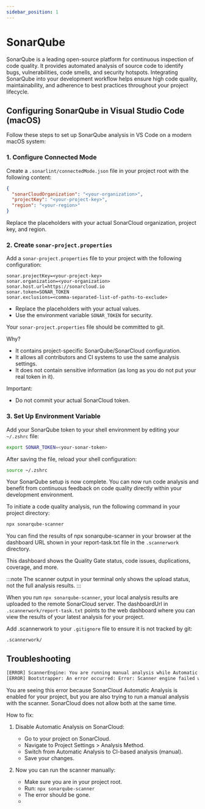 ```yaml
---
sidebar_position: 1
---
```


# SonarQube

SonarQube is a leading open-source platform for continuous inspection of code quality. It provides automated analysis of source code to identify bugs, vulnerabilities, code smells, and security hotspots. Integrating SonarQube into your development workflow helps ensure high code quality, maintainability, and adherence to best practices throughout your project lifecycle.

## Configuring SonarQube in Visual Studio Code (macOS)

Follow these steps to set up SonarQube analysis in VS Code on a modern macOS system:

### 1. Configure Connected Mode

Create a `.sonarlint/connectedMode.json` file in your project root with the following content:

```json
{
  "sonarCloudOrganization": "<your-organization>",
  "projectKey": "<your-project-key>",
  "region": "<your-region>"
}
```

Replace the placeholders with your actual SonarCloud organization, project key, and region.

### 2. Create `sonar-project.properties`

Add a `sonar-project.properties` file to your project with the following configuration:

```
sonar.projectKey=<your-project-key>
sonar.organization=<your-organization>
sonar.host.url=https://sonarcloud.io
sonar.token=SONAR_TOKEN
sonar.exclusions=<comma-separated-list-of-paths-to-exclude>
```

- Replace the placeholders with your actual values.
- Use the environment variable `SONAR_TOKEN` for security.

Your `sonar-project.properties` file should be committed to git.

Why?

- It contains project-specific SonarQube/SonarCloud configuration.
- It allows all contributors and CI systems to use the same analysis settings.
- It does not contain sensitive information (as long as you do not put your real token in it).

Important:

- Do not commit your actual SonarCloud token.

### 3. Set Up Environment Variable

Add your SonarQube token to your shell environment by editing your `~/.zshrc` file:

```bash
export SONAR_TOKEN=<your-sonar-token>
```

After saving the file, reload your shell configuration:

```bash
source ~/.zshrc
```

Your SonarQube setup is now complete. You can now run code analysis and benefit from continuous feedback on code quality directly within your development environment.

To initiate a code quality analysis, run the following command in your project directory:

```bash
npx sonarqube-scanner
```

You can find the results of npx sonarqube-scanner in your browser at the dashboard URL shown in your report-task.txt file in the `.scannerwork` directory.

This dashboard shows the Quality Gate status, code issues, duplications, coverage, and more.

:::note
The scanner output in your terminal only shows the upload status, not the full analysis results.
:::

When you run `npx sonarqube-scanner`, your local analysis results are uploaded to the remote SonarCloud server. The dashboardUrl in `.scannerwork/report-task.txt` points to the web dashboard where you can view the results of your latest analysis for your project.

Add .scannerwork to your `.gitignore` file to ensure it is not tracked by git:

```
.scannerwork/
```

## Troubleshooting

```bash
[ERROR] ScannerEngine: You are running manual analysis while Automatic Analysis is enabled. Please consider disabling one or the other.
[ERROR] Bootstrapper: An error occurred: Error: Scanner engine failed with code 1
```

You are seeing this error because SonarCloud Automatic Analysis is enabled for your project, but you are also trying to run a manual analysis with the scanner. SonarCloud does not allow both at the same time.

How to fix:

1. Disable Automatic Analysis on SonarCloud:

   - Go to your project on SonarCloud.
   - Navigate to Project Settings > Analysis Method.
   - Switch from Automatic Analysis to CI-based analysis (manual).
   - Save your changes.

2. Now you can run the scanner manually:

   - Make sure you are in your project root.
   - Run: `npx sonarqube-scanner`
   - The error should be gone.
   - 